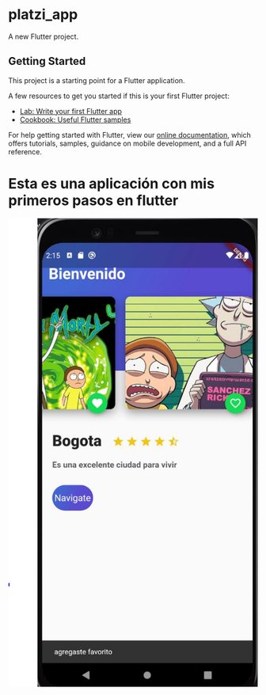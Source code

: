 # platzi_app

A new Flutter project.

## Getting Started

This project is a starting point for a Flutter application.

A few resources to get you started if this is your first Flutter project:

- [Lab: Write your first Flutter app](https://flutter.dev/docs/get-started/codelab)
- [Cookbook: Useful Flutter samples](https://flutter.dev/docs/cookbook)

For help getting started with Flutter, view our
[online documentation](https://flutter.dev/docs), which offers tutorials,
samples, guidance on mobile development, and a full API reference.

# Esta es una aplicación con mis primeros pasos en flutter 

![alt text](https://github.com/ygutierrezd/first_app_flutter/blob/main/assets/img/app.JPG?raw=true)
